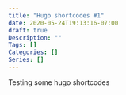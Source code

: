 ```yaml
---
title: "Hugo shortcodes #1"
date: 2020-05-24T19:13:16-07:00
draft: true
Description: ""
Tags: []
Categories: []
Series: []
---
```


Testing some hugo shortcodes

<!--more-->
